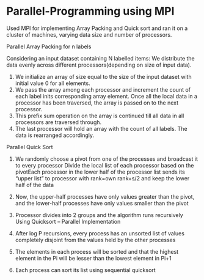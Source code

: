 Parallel-Programming using MPI
========================

Used MPI for implementing Array Packing and Quick sort and ran it on a cluster of machines, varying data size and number of processors.


Parallel Array Packing for n labels

Considering an input dataset containing N labelled items:
We distribute the data evenly across different processors(depending on size of input data).

1. We initialize an array of size equal to the size of the input dataset with initial value 0 for all elements.
2. We pass the array among each processor and increment the count of each label inits corresponding array element. Once all the local data in a processor has been 
   traversed, the array is passed on to the next processor. 
3. This prefix sum operation on the array is continued till all data in all processors are traversed through. 
4. The last processor will hold an array with the count of all labels. The data is rearranged accordingly.



Parallel Quick Sort

1. We randomly choose a pivot from one of the processes and broadcast it to every processor
   Divide the local list of each processor based on the pivotEach processor in the lower half of the processor list        sends its “upper list” to processor with rank=own rank+s/2 and keep the lower half of the data

2. Now, the upper-half processes have only values greater than the pivot, and the lower-half processes have only values    smaller than the pivot

3. Processor divides into 2 groups and the algorithm runs recursively Using Quicksort – Parallel Implementation

4. After log P recursions, every process has an unsorted list of values completely disjoint from the values held by the other processes

5. The elements in each process will be sorted and that the highest element in the Pi will be lesser than the lowest element in Pi+1 

6. Each process can sort its list using sequential quicksort


